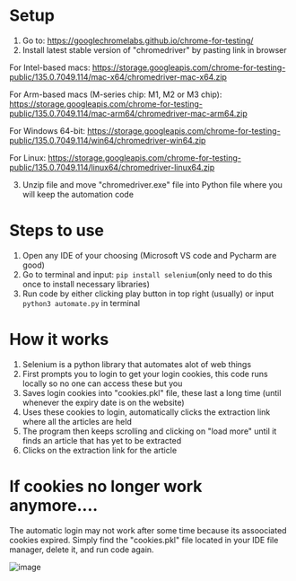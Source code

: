 
# Setup

1. Go to: https://googlechromelabs.github.io/chrome-for-testing/
2. Install latest stable version of "chromedriver" by pasting link in browser

  For Intel-based macs: https://storage.googleapis.com/chrome-for-testing-public/135.0.7049.114/mac-x64/chromedriver-mac-x64.zip

  For Arm-based macs (M-series chip: M1, M2 or M3 chip): https://storage.googleapis.com/chrome-for-testing-public/135.0.7049.114/mac-arm64/chromedriver-mac-arm64.zip

  For Windows 64-bit: https://storage.googleapis.com/chrome-for-testing-public/135.0.7049.114/win64/chromedriver-win64.zip

  For Linux: https://storage.googleapis.com/chrome-for-testing-public/135.0.7049.114/linux64/chromedriver-linux64.zip

3. Unzip file and move "chromedriver.exe" file into Python file where you will keep the automation code

# Steps to use 

1. Open any IDE of your choosing (Microsoft VS code and Pycharm are good)
2. Go to terminal and input: `pip install selenium`(only need to do this once to install necessary libraries)
3. Run code by either clicking play button in top right (usually) or input `python3 automate.py` in terminal



# How it works

1. Selenium is a python library that automates alot of web things
2. First prompts you to login to get your login cookies, this code runs locally so no one can access these but you
3. Saves login cookies into "cookies.pkl" file, these last a long time (until whenever the expiry date is on the website)
4. Uses these cookies to login, automatically clicks the extraction link where all the articles are held
5. The program then keeps scrolling and clicking on "load more" until it finds an article that has yet to be extracted
6. Clicks on the extraction link for the article



# If cookies no longer work anymore....

The automatic login may not work after some time because its assoociated cookies expired. Simply find the "cookies.pkl" file located in your IDE file manager, delete it, and run code again.

![image](https://github.com/user-attachments/assets/3146dbb0-2ad6-4bf3-8a21-aa41638b5670)
